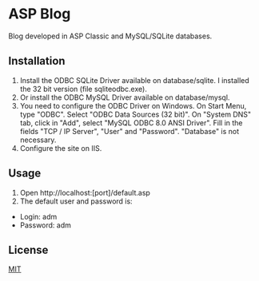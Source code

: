 # ASP Blog

Blog developed in ASP Classic and MySQL/SQLite databases.

## Installation

1. Install the ODBC SQLite Driver available on database/sqlite. I installed the 32 bit version (file sqliteodbc.exe).
2. Or install the ODBC MySQL Driver available on database/mysql.
3. You need to configure the ODBC Driver on Windows. On Start Menu, type "ODBC". Select "ODBC Data Sources (32 bit)". On "System DNS" tab, click in "Add", select "MySQL ODBC 8.0 ANSI Driver". Fill in the fields "TCP / IP Server", "User" and "Password". "Database" is not necessary.
4. Configure the site on IIS.

## Usage

1. Open http://localhost:[port]/default.asp
2. The default user and password is:

- Login: adm
- Password: adm

## License

[MIT](https://choosealicense.com/licenses/mit/)
